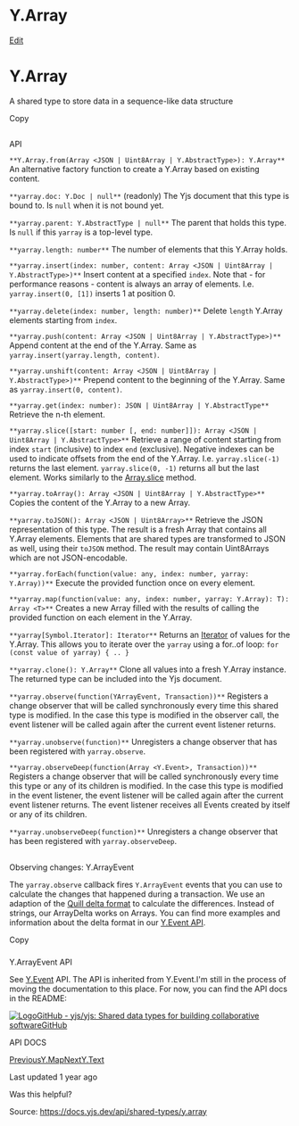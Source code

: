# Y.Array

[Edit](https://github.com/yjs/docs/blob/main/api/shared-types/y.array.md)

# Y.Array

A shared type to store data in a sequence-like data structure

Copy

## 

[](#api)

API

`**Y.Array.from(Array <JSON | Uint8Array | Y.AbstractType>): Y.Array**` An alternative factory function to create a Y.Array based on existing content.

`**yarray.doc: Y.Doc | null**` (readonly) The Yjs document that this type is bound to. Is `null` when it is not bound yet.

`**yarray.parent: Y.AbstractType | null**` The parent that holds this type. Is `null` if this `yarray` is a top-level type.

`**yarray.length: number**` The number of elements that this Y.Array holds.

`**yarray.insert(index: number, content: Array <JSON | Uint8Array | Y.AbstractType>)**` Insert content at a specified `index`. Note that - for performance reasons - content is always an array of elements. I.e. `yarray.insert(0, [1])` inserts 1 at position 0.

`**yarray.delete(index: number, length: number)**` Delete `length` Y.Array elements starting from `index`.

`**yarray.push(content: Array <JSON | Uint8Array | Y.AbstractType>)**` Append content at the end of the Y.Array. Same as `yarray.insert(yarray.length, content)`.

`**yarray.unshift(content: Array <JSON | Uint8Array | Y.AbstractType>)**` Prepend content to the beginning of the Y.Array. Same as `yarray.insert(0, content)`.

`**yarray.get(index: number): JSON | Uint8Array | Y.AbstractType**` Retrieve the n-th element.

`**yarray.slice([start: number [, end: number]]): Array <JSON | Uint8Array | Y.AbstractType>**` Retrieve a range of content starting from index `start` (inclusive) to index `end` (exclusive). Negative indexes can be used to indicate offsets from the end of the Y.Array. I.e. `yarray.slice(-1)` returns the last element. `yarray.slice(0, -1)` returns all but the last element. Works similarly to the [Array.slice](https://developer.mozilla.org/en-US/docs/Web/JavaScript/Reference/Global_Objects/Array/slice) method.

`**yarray.toArray(): Array <JSON | Uint8Array | Y.AbstractType>**` Copies the content of the Y.Array to a new Array.

`**yarray.toJSON(): Array <JSON | Uint8Array>**` Retrieve the JSON representation of this type. The result is a fresh Array that contains all Y.Array elements. Elements that are shared types are transformed to JSON as well, using their `toJSON` method. The result may contain Uint8Arrays which are not JSON-encodable.

`**yarray.forEach(function(value: any, index: number, yarray: Y.Array))**` Execute the provided function once on every element.

`**yarray.map(function(value: any, index: number, yarray: Y.Array): T): Array <T>**` Creates a new Array filled with the results of calling the provided function on each element in the Y.Array.

`**yarray[Symbol.Iterator]: Iterator**` Returns an [Iterator](https://developer.mozilla.org/en-US/docs/Web/JavaScript/Reference/Iteration_protocols) of values for the Y.Array. This allows you to iterate over the `yarray` using a for..of loop: `for (const value of yarray) { .. }`

`**yarray.clone(): Y.Array**` Clone all values into a fresh Y.Array instance. The returned type can be included into the Yjs document.

`**yarray.observe(function(YArrayEvent, Transaction))**` Registers a change observer that will be called synchronously every time this shared type is modified. In the case this type is modified in the observer call, the event listener will be called again after the current event listener returns.

`**yarray.unobserve(function)**` Unregisters a change observer that has been registered with `yarray.observe`.

`**yarray.observeDeep(function(Array <Y.Event>, Transaction))**` Registers a change observer that will be called synchronously every time this type or any of its children is modified. In the case this type is modified in the event listener, the event listener will be called again after the current event listener returns. The event listener receives all Events created by itself or any of its children.

`**yarray.unobserveDeep(function)**` Unregisters a change observer that has been registered with `yarray.observeDeep`.

## 

[](#observing-changes-y.arrayevent)

Observing changes: Y.ArrayEvent

The `yarray.observe` callback fires `Y.ArrayEvent` events that you can use to calculate the changes that happened during a transaction. We use an adaption of the [Quill delta format](https://quilljs.com/docs/delta/) to calculate the differences. Instead of strings, our ArrayDelta works on Arrays. You can find more examples and information about the delta format in our [Y.Event API](/api/y.event#delta-format).

Copy

### 

[](#y.arrayevent-api)

Y.ArrayEvent API

See [Y.Event](/api/y.event) API. The API is inherited from Y.Event.I'm still in the process of moving the documentation to this place. For now, you can find the API docs in the README:

[![Logo](https://docs.yjs.dev/~gitbook/image?url=https%3A%2F%2Fgithub.com%2Ffluidicon.png&width=20&dpr=4&quality=100&sign=46771325&sv=2)GitHub - yjs/yjs: Shared data types for building collaborative softwareGitHub](https://github.com/yjs/yjs#API)

API DOCS

[PreviousY.Map](/api/shared-types/y.map)[NextY.Text](/api/shared-types/y.text)

Last updated 1 year ago

Was this helpful?

Source: https://docs.yjs.dev/api/shared-types/y.array
